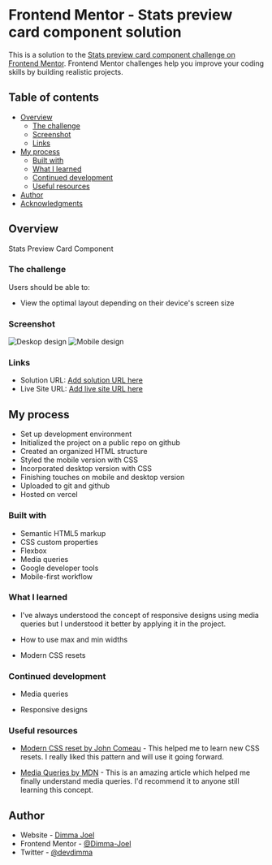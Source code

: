 # Frontend Mentor - Stats preview card component solution

This is a solution to the [Stats preview card component challenge on Frontend Mentor](https://www.frontendmentor.io/challenges/stats-preview-card-component-8JqbgoU62). Frontend Mentor challenges help you improve your coding skills by building realistic projects.

## Table of contents

- [Overview](#overview)
  - [The challenge](#the-challenge)
  - [Screenshot](#screenshot)
  - [Links](#links)
- [My process](#my-process)
  - [Built with](#built-with)
  - [What I learned](#what-i-learned)
  - [Continued development](#continued-development)
  - [Useful resources](#useful-resources)
- [Author](#author)
- [Acknowledgments](#acknowledgments)

## Overview

Stats Preview Card Component

### The challenge

Users should be able to:

- View the optimal layout depending on their device's screen size

### Screenshot

![Deskop design](/stats-preview-card-component-main/design/desktop-design.jpg)
![Mobile design](/stats-preview-card-component-main/design/mobile-design.jpg)

### Links

- Solution URL: [Add solution URL here](https://your-solution-url.com)
- Live Site URL: [Add live site URL here](https://your-live-site-url.com)

## My process

- Set up development environment
- Initialized the project on a public repo on github
- Created an organized HTML structure
- Styled the mobile version with CSS
- Incorporated desktop version with CSS
- Finishing touches on mobile and desktop version
- Uploaded to git and github
- Hosted on vercel

### Built with

- Semantic HTML5 markup
- CSS custom properties
- Flexbox
- Media queries
- Google developer tools
- Mobile-first workflow

### What I learned

- I've always understood the concept of responsive designs using media queries but I understood it better by applying it in the project.

- How to use max and min widths

- Modern CSS resets

### Continued development

- Media queries

- Responsive designs

### Useful resources

- [Modern CSS reset by John Comeau](https://www.joshwcomeau.com/css/custom-css-reset/) - This helped me to learn new CSS resets. I really liked this pattern and will use it going forward.

- [Media Queries by MDN](https://developer.mozilla.org/en-US/docs/Web/CSS/CSS_media_queries/Using_media_queries) - This is an amazing article which helped me finally understand media queries. I'd recommend it to anyone still learning this concept.

## Author

- Website - [Dimma Joel](https://portfolio-website-six-bice-55.vercel.app/)
- Frontend Mentor - [@Dimma-Joel](https://www.frontendmentor.io/profile/Dimma-Joel)
- Twitter - [@devdimma](https://x.com/devdimma)
